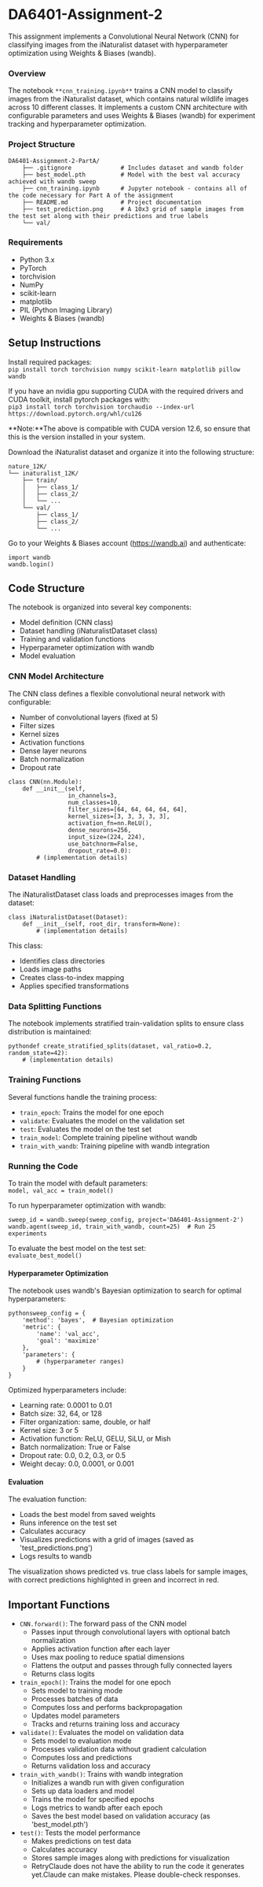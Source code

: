 # DA6401-Assignment-2
This assignment implements a Convolutional Neural Network (CNN) for classifying images from the iNaturalist dataset with hyperparameter optimization using Weights & Biases (wandb).

### Overview
The notebook `**cnn_training.ipynb**` trains a CNN model to classify images from the iNaturalist dataset, which contains natural wildlife images across 10 different classes. It implements a custom CNN architecture with configurable parameters and uses Weights & Biases (wandb) for experiment tracking and hyperparameter optimization.

### Project Structure
```
DA6401-Assignment-2-PartA/
    ├── .gitignore              # Includes dataset and wandb folder
    ├── best_model.pth          # Model with the best val accuracy achieved with wandb sweep
    ├── cnn_training.ipynb      # Jupyter notebook - contains all of the code necessary for Part A of the assignment
    ├── README.md               # Project documentation
    ├── test_prediction.png     # A 10x3 grid of sample images from the test set along with their predictions and true labels
    └── val/
```
### Requirements
- Python 3.x
- PyTorch
- torchvision
- NumPy
- scikit-learn
- matplotlib
- PIL (Python Imaging Library)
- Weights & Biases (wandb)

## Setup Instructions
Install required packages:  
`pip install torch torchvision numpy scikit-learn matplotlib pillow wandb`

If you have an nvidia gpu supporting CUDA with the required drivers and CUDA toolkit, install pytorch packages with:  
`pip3 install torch torchvision torchaudio --index-url https://download.pytorch.org/whl/cu126`

**Note:**The above is compatible with CUDA version 12.6, so ensure that this is the version installed in your system.

Download the iNaturalist dataset and organize it into the following structure:
```
nature_12K/
└── inaturalist_12K/
    ├── train/
    │   ├── class_1/
    │   ├── class_2/
    │   └── ...
    └── val/
        ├── class_1/
        ├── class_2/
        └── ...
```

Go to your Weights & Biases account (https://wandb.ai) and authenticate:
```
import wandb
wandb.login()
```

## Code Structure
The notebook is organized into several key components:
- Model definition (CNN class)
- Dataset handling (iNaturalistDataset class)
- Training and validation functions
- Hyperparameter optimization with wandb
- Model evaluation

### CNN Model Architecture
The CNN class defines a flexible convolutional neural network with configurable:
- Number of convolutional layers (fixed at 5)
- Filter sizes
- Kernel sizes
- Activation functions
- Dense layer neurons
- Batch normalization
- Dropout rate

```
class CNN(nn.Module):
    def __init__(self, 
                 in_channels=3, 
                 num_classes=10, 
                 filter_sizes=[64, 64, 64, 64, 64], 
                 kernel_sizes=[3, 3, 3, 3, 3],
                 activation_fn=nn.ReLU(),
                 dense_neurons=256,
                 input_size=(224, 224),
                 use_batchnorm=False,
                 dropout_rate=0.0):
        # (implementation details)
```

### Dataset Handling
The iNaturalistDataset class loads and preprocesses images from the dataset:
```
class iNaturalistDataset(Dataset):
    def __init__(self, root_dir, transform=None):
        # (implementation details)
```

This class:
- Identifies class directories
- Loads image paths
- Creates class-to-index mapping
- Applies specified transformations

### Data Splitting Functions
The notebook implements stratified train-validation splits to ensure class distribution is maintained:
```
pythondef create_stratified_splits(dataset, val_ratio=0.2, random_state=42):
    # (implementation details)
```

### Training Functions
Several functions handle the training process:
- `train_epoch`: Trains the model for one epoch
- `validate`: Evaluates the model on the validation set
- `test`: Evaluates the model on the test set
- `train_model`: Complete training pipeline without wandb
- `train_with_wandb`: Training pipeline with wandb integration

### Running the Code
To train the model with default parameters:  
`model, val_acc = train_model()`

To run hyperparameter optimization with wandb:
```
sweep_id = wandb.sweep(sweep_config, project='DA6401-Assignment-2')
wandb.agent(sweep_id, train_with_wandb, count=25)  # Run 25 experiments
```
To evaluate the best model on the test set:  
`evaluate_best_model()`

#### Hyperparameter Optimization
The notebook uses wandb's Bayesian optimization to search for optimal hyperparameters:
```
pythonsweep_config = {
    'method': 'bayes',  # Bayesian optimization
    'metric': {
        'name': 'val_acc',
        'goal': 'maximize'
    },
    'parameters': {
        # (hyperparameter ranges)
    }
}
```

Optimized hyperparameters include:
- Learning rate: 0.0001 to 0.01
- Batch size: 32, 64, or 128
- Filter organization: same, double, or half
- Kernel size: 3 or 5
- Activation function: ReLU, GELU, SiLU, or Mish
- Batch normalization: True or False
- Dropout rate: 0.0, 0.2, 0.3, or 0.5
- Weight decay: 0.0, 0.0001, or 0.001

#### Evaluation
The evaluation function:
- Loads the best model from saved weights
- Runs inference on the test set
- Calculates accuracy
- Visualizes predictions with a grid of images (saved as 'test_predictions.png')
- Logs results to wandb

The visualization shows predicted vs. true class labels for sample images, with correct predictions highlighted in green and incorrect in red.

## Important Functions
- `CNN.forward()`: The forward pass of the CNN model
    - Passes input through convolutional layers with optional batch normalization
    - Applies activation function after each layer
    - Uses max pooling to reduce spatial dimensions
    - Flattens the output and passes through fully connected layers
    - Returns class logits
- `train_epoch()`: Trains the model for one epoch
    - Sets model to training mode
    - Processes batches of data
    - Computes loss and performs backpropagation
    - Updates model parameters
    - Tracks and returns training loss and accuracy
- `validate()`: Evaluates the model on validation data
    - Sets model to evaluation mode
    - Processes validation data without gradient calculation
    - Computes loss and predictions
    - Returns validation loss and accuracy
- `train_with_wandb()`: Trains with wandb integration
    - Initializes a wandb run with given configuration
    - Sets up data loaders and model
    - Trains the model for specified epochs
    - Logs metrics to wandb after each epoch
    - Saves the best model based on validation accuracy (as 'best_model.pth')
- `test()`: Tests the model performance
    - Makes predictions on test data
    - Calculates accuracy
    - Stores sample images along with predictions for visualization
    - RetryClaude does not have the ability to run the code it generates yet.Claude can make mistakes. Please double-check responses.